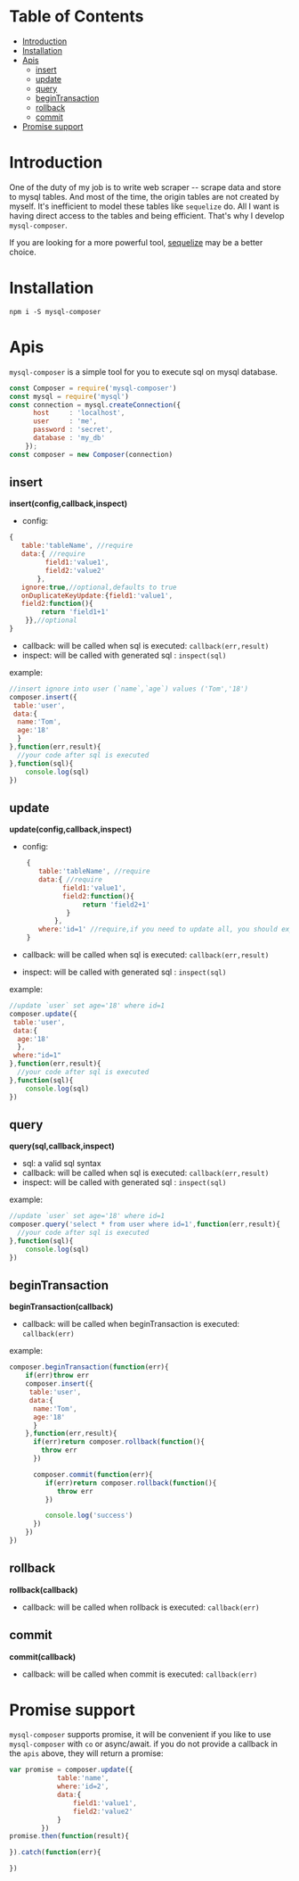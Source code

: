 
# Table of Contents
- [Introduction](#user-content-introduction)
- [Installation](#user-content-installation)
- [Apis](#user-content-Apis)
  - [insert](#user-content-insert)
  - [update](#user-content-update)
  - [query](#user-content-query)
  - [beginTransaction](#user-content-begintransaction)
  - [rollback](#user-content-rollback)
  - [commit](#user-content-commit)
- [Promise support](#user-content-promise-support)

# Introduction

One of the duty of my job is to write web scraper -- scrape data and store to mysql tables. And most of the time, the origin tables are not created by myself. It's inefficient to model these tables like `sequelize` do. All I want is having direct access to the tables and being efficient. That's why I develop `mysql-composer`.

If you are looking for a more powerful tool, [sequelize](https://github.com/sequelize/sequelize) may be a better choice.

# Installation

`npm i -S mysql-composer`

# Apis

`mysql-composer` is a simple tool for you to execute sql on mysql database.
```js
const Composer = require('mysql-composer')
const mysql = require('mysql')
const connection = mysql.createConnection({
      host     : 'localhost',
      user     : 'me',
      password : 'secret',
      database : 'my_db'
    });
const composer = new Composer(connection)
```


## insert
**insert(config,callback,inspect)**<br/>
 - config:
 
```js
{
   table:'tableName', //require
   data:{ //require
         field1:'value1',
         field2:'value2'
       },
   ignore:true,//optional,defaults to true
   onDuplicateKeyUpdate:{field1:'value1',
   field2:function(){
        return 'field1+1'
    }},//optional 
}
```
 - callback: will be called when sql is executed: `callback(err,result)`
 - inspect: will be called with generated sql : `inspect(sql)`

example:
```js
//insert ignore into user (`name`,`age`) values ('Tom','18')
composer.insert({
 table:'user',
 data:{
  name:'Tom',
  age:'18'
  }
},function(err,result){
  //your code after sql is executed
},function(sql){
    console.log(sql)
})

```

## update
**update(config,callback,inspect)** <br/>
 - config:
 
   ```js
    {
       table:'tableName', //require
       data:{ //require
             field1:'value1',
             field2:function(){
                  return 'field2+1'
              }
           },
       where:'id=1' //require,if you need to update all, you should explicitly set 'where' to 1.
    }
    ```
 - callback: will be called when sql is executed: `callback(err,result)`
 - inspect: will be called with generated sql : `inspect(sql)`

example:
```js
//update `user` set age='18' where id=1
composer.update({
 table:'user',
 data:{
  age:'18'
  },
 where:"id=1"
},function(err,result){
  //your code after sql is executed
},function(sql){
    console.log(sql)
})

```

## query

**query(sql,callback,inspect)** <br/>
 - sql: a valid sql syntax
 - callback: will be called when sql is executed: `callback(err,result)`
 - inspect: will be called with generated sql : `inspect(sql)`

example:
```js
//update `user` set age='18' where id=1
composer.query('select * from user where id=1',function(err,result){
  //your code after sql is executed
},function(sql){
    console.log(sql)
})

```

## beginTransaction

**beginTransaction(callback)** <br/>
 - callback: will be called when beginTransaction is executed: `callback(err)`

example:
```js
composer.beginTransaction(function(err){
    if(err)throw err
    composer.insert({
     table:'user',
     data:{
      name:'Tom',
      age:'18'
      }
    },function(err,result){
      if(err)return composer.rollback(function(){
        throw err
      })

      composer.commit(function(err){
         if(err)return composer.rollback(function(){
            throw err
         })

         console.log('success')
      })
    })
})

```
## rollback

**rollback(callback)** <br/>
 - callback: will be called when rollback is executed: `callback(err)`

## commit

**commit(callback)** <br/>
 - callback: will be called when commit is executed: `callback(err)`


# Promise support

`mysql-composer` supports promise, it will be convenient if you like to use `mysql-composer` with `co` or async/await.
if you do not provide a callback in the `apis` above, they will return a promise:
```js
var promise = composer.update({
            table:'name',
            where:'id=2',
            data:{
                field1:'value1',
                field2:'value2'
            }
        })
promise.then(function(result){

}).catch(function(err){

})
```
    